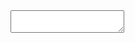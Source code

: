 
<!DOCTYPE html>
<html lang="en">

<head>
<meta charset="utf-8" />
<meta name="viewport" content="width=device-width, initial-scale=1.0" />
<title></title>

<link href="./styles.css" rel="stylesheet" />

<style>


</style>
</head>

<body>

<div>
  <textarea id="editor">
  </textarea>
  <div id="preview"></div>
</div>

<article id="test"></article>
  <script src='https://cdn.freecodecamp.org/testable-projects-fcc/v1/bundle.js'></script>
  <script  src="./script.js"></script>

</body>
</html>




